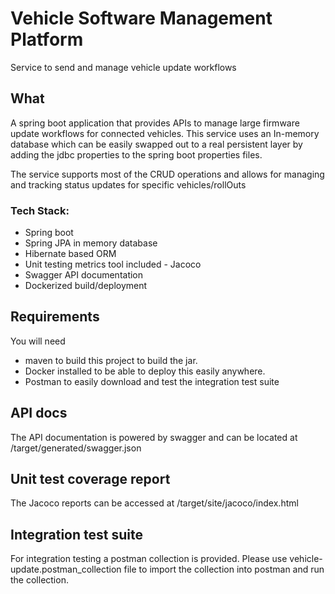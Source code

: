# Vehicle Software Management Platform
Service to send and manage vehicle update workflows

## What

A spring boot application that provides APIs to manage large firmware update workflows for connected vehicles.
This service uses an In-memory database which can be easily swapped out to a real persistent layer by adding the jdbc
properties to the spring boot properties files.

The service supports most of the CRUD operations and allows for managing and tracking status updates for specific vehicles/rollOuts

### Tech Stack:
- Spring boot
- Spring JPA in memory database
- Hibernate based ORM
- Unit testing metrics tool included - Jacoco
- Swagger API documentation
- Dockerized build/deployment

## Requirements

You will need
- maven to build this project to build the jar.
- Docker installed to be able to deploy this easily anywhere.
- Postman to easily download and test the integration test suite


## API docs

The API documentation is powered by swagger and can be located at /target/generated/swagger.json

## Unit test coverage report

The Jacoco reports can be accessed at /target/site/jacoco/index.html

## Integration test suite

For integration testing a postman collection is provided. Please use vehicle-update.postman_collection file to import the
collection into postman and run the collection.
